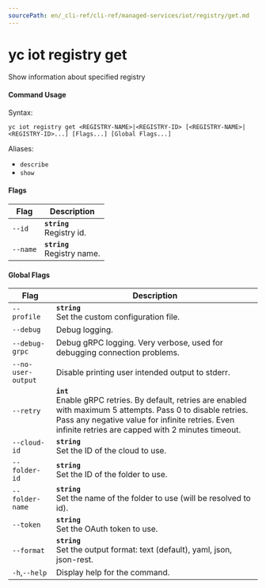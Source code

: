 ```yaml
---
sourcePath: en/_cli-ref/cli-ref/managed-services/iot/registry/get.md
---
```

# yc iot registry get

Show information about specified registry

#### Command Usage

Syntax: 

`yc iot registry get <REGISTRY-NAME>|<REGISTRY-ID> [<REGISTRY-NAME>|<REGISTRY-ID>...] [Flags...] [Global Flags...]`

Aliases: 

- `describe`
- `show`

#### Flags

| Flag | Description |
|----|----|
|`--id`|<b>`string`</b><br/>Registry id.|
|`--name`|<b>`string`</b><br/>Registry name.|

#### Global Flags

| Flag | Description |
|----|----|
|`--profile`|<b>`string`</b><br/>Set the custom configuration file.|
|`--debug`|Debug logging.|
|`--debug-grpc`|Debug gRPC logging. Very verbose, used for debugging connection problems.|
|`--no-user-output`|Disable printing user intended output to stderr.|
|`--retry`|<b>`int`</b><br/>Enable gRPC retries. By default, retries are enabled with maximum 5 attempts. Pass 0 to disable retries. Pass any negative value for infinite retries. Even infinite retries are capped with 2 minutes timeout.|
|`--cloud-id`|<b>`string`</b><br/>Set the ID of the cloud to use.|
|`--folder-id`|<b>`string`</b><br/>Set the ID of the folder to use.|
|`--folder-name`|<b>`string`</b><br/>Set the name of the folder to use (will be resolved to id).|
|`--token`|<b>`string`</b><br/>Set the OAuth token to use.|
|`--format`|<b>`string`</b><br/>Set the output format: text (default), yaml, json, json-rest.|
|`-h`,`--help`|Display help for the command.|
